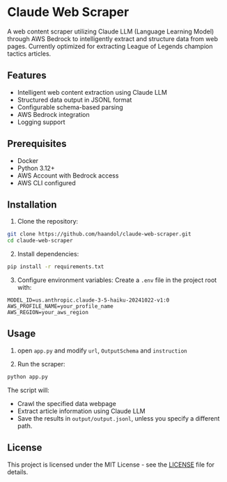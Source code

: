 # Claude Web Scraper

A web content scraper utilizing Claude LLM (Language Learning Model) through AWS Bedrock to intelligently extract and structure data from web pages. Currently optimized for extracting League of Legends champion tactics articles.

## Features

- Intelligent web content extraction using Claude LLM
- Structured data output in JSONL format
- Configurable schema-based parsing
- AWS Bedrock integration
- Logging support

## Prerequisites

- Docker
- Python 3.12+
- AWS Account with Bedrock access
- AWS CLI configured

## Installation

1. Clone the repository:

```bash
git clone https://github.com/haandol/claude-web-scraper.git
cd claude-web-scraper
```

2. Install dependencies:

```bash
pip install -r requirements.txt
```

3. Configure environment variables:
   Create a `.env` file in the project root with:

```env
MODEL_ID=us.anthropic.claude-3-5-haiku-20241022-v1:0
AWS_PROFILE_NAME=your_profile_name
AWS_REGION=your_aws_region
```

## Usage

1. open `app.py` and modify `url`, `OutputSchema` and `instruction`

1. Run the scraper:

```bash
python app.py
```

The script will:

- Crawl the specified data webpage
- Extract article information using Claude LLM
- Save the results in `output/output.jsonl`, unless you specify a different path.

## License

This project is licensed under the MIT License - see the [LICENSE](/LICENSE) file for details.
